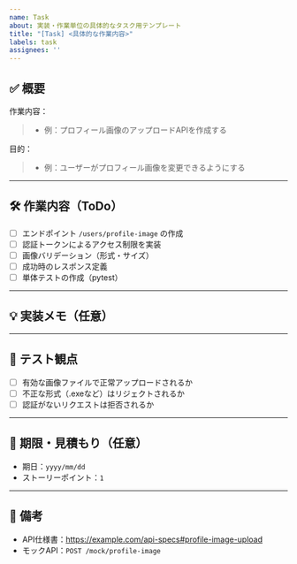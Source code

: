 ```yaml
---
name: Task
about: 実装・作業単位の具体的なタスク用テンプレート
title: "[Task] <具体的な作業内容>"
labels: task
assignees: ''
---
```


## ✅ 概要

作業内容：
>- 例：プロフィール画像のアップロードAPIを作成する

目的：
>- 例：ユーザーがプロフィール画像を変更できるようにする

---

## 🛠 作業内容（ToDo）

- [ ] エンドポイント `/users/profile-image` の作成
- [ ] 認証トークンによるアクセス制限を実装
- [ ] 画像バリデーション（形式・サイズ）
- [ ] 成功時のレスポンス定義
- [ ] 単体テストの作成（pytest）

---

## 💡 実装メモ（任意）


---

## 🧪 テスト観点

- [ ] 有効な画像ファイルで正常アップロードされるか
- [ ] 不正な形式（.exeなど）はリジェクトされるか
- [ ] 認証がないリクエストは拒否されるか

---

## 📅 期限・見積もり（任意）

- 期日：`yyyy/mm/dd`
- ストーリーポイント：`1`

---

## 📎 備考

- API仕様書：https://example.com/api-specs#profile-image-upload
- モックAPI：`POST /mock/profile-image`

